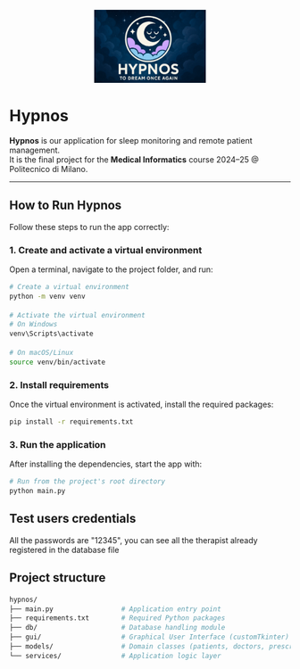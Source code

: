 <p align="center">
  <img src="gui/images/hypnos_cut.png" alt="Hypnos Logo" width="200"/>
</p>

# Hypnos

**Hypnos** is our application for sleep monitoring and remote patient management.  
It is the final project for the **Medical Informatics** course 2024–25 @ Politecnico di Milano.

---

## How to Run Hypnos

Follow these steps to run the app correctly:

### 1. Create and activate a virtual environment

Open a terminal, navigate to the project folder, and run:

```bash
# Create a virtual environment
python -m venv venv

# Activate the virtual environment
# On Windows
venv\Scripts\activate

# On macOS/Linux
source venv/bin/activate
```
### 2. Install requirements
Once the virtual environment is activated, install the required packages:
```bash
pip install -r requirements.txt
```

### 3. Run the application
After installing the dependencies, start the app with:
```bash
# Run from the project's root directory
python main.py
```

## Test users credentials
All the passwords are "12345", you can see all the therapist already registered in the database file


## Project structure
```bash
hypnos/
├── main.py                 # Application entry point
├── requirements.txt        # Required Python packages
├── db/                     # Database handling module
├── gui/                    # Graphical User Interface (customTkinter)
├── models/                 # Domain classes (patients, doctors, prescriptions, etc.)
└── services/               # Application logic layer
```









